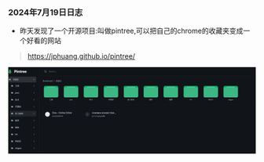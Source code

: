 ### 2024年7月19日日志

- 昨天发现了一个开源项目:叫做pintree,可以把自己的chrome的收藏夹变成一个好看的网站

> https://jphuang.github.io/pintree/

![image-20240719190415035](https://raw.githubusercontent.com/jphuang/blog/master/img/image-20240719190415035.png)